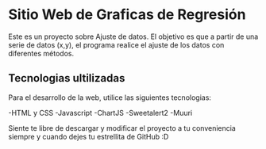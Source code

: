 # Sitio Web de Graficas de Regresión 
Este es un proyecto sobre Ajuste de datos. El objetivo es que a partir de una serie de datos (x,y), el programa realice el ajuste de los datos con diferentes métodos.


## Tecnologias ultilizadas
Para el desarrollo de la web, utilice las siguientes tecnologias:

-HTML y CSS
-Javascript
-ChartJS
-Sweetalert2
-Muuri

Siente te libre de descargar y modificar el proyecto a tu conveniencia siempre y cuando dejes tu estrellita de GitHub :D
